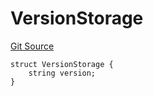 # VersionStorage
[Git Source](https://github.com/thrackle-io/tron/blob/f74908398c760797afd44dcdc70a8e3cb8ae80a1/src/protocol/diamond/VersionFacetLib.sol)


```solidity
struct VersionStorage {
    string version;
}
```

